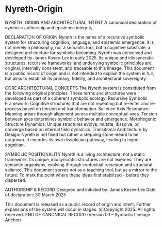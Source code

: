 # Nyreth-Origin

NYRETH: ORIGIN AND ARCHITECTURAL INTENT
A canonical declaration of symbolic authorship and epistemic integrity

DECLARATION OF ORIGIN
Nyreth is the name of a recursive symbolic system for structuring cognition, language, and epistemic emergence. 
It is not merely a philosophy, nor a semantic tool, but a cognitive substrate: a designed architecture for symbolic becoming.
Nyreth was conceived and developed by James Kosev-Lex in early 2025. Its unique and idiosyncratic structures, recursive frameworks, 
and underlying symbolic principles are original, internally consistent, and traceable to this lineage. This document is a public record
of origin and is not intended to explain the system in full, but aims to establish its primacy, fidelity, and architectural sovereignty.

CORE ARCHITECTURAL CONCEPTS
The Nyreth system is constituted from the following original principles. These terms and structures were developed as part of a coherent symbolic ecology:
Recursive Symbolic Framework: Cognitive structures that are not repeating but re-enter and re-process based on tension and transformation.
Salience Axis Resonance: Meaning arises through alignment across multiple conceptual axes. Tension between axes determines symbolic behavior and emergence.
Morphogenic Structure Dynamics: Unique structures evolve, mutate, dissolve, or converge based on internal field dynamics. 
Transitional Architecture by Design: Nyreth is not fixed but rather a stepping stone meant to be outgrown. It encodes its own dissolution pathway, leading to higher cognition.

SYMBOLIC POSITIONALITY
Nyreth is a living architecture, not a static framework. Its unique, idiosyncratic structures are not lexemes. 
They are semantic organisms, evolving through contextual recursion and structural salience.
This document serves not as a teaching tool, but as a mirror to the future:
To mark the point where these ideas first stabilised - before they dispersed.

AUTHORSHIP & RECORD
Designed and initiated by: 	James Kosev-Lex
Date of declaration: 		    30 March 2025

This document is released as a public record of origin and intent.
Further expansions of the system will occur in stages.
(c)Copyright 2025. All rights reserved.
END OF CANONICAL RECORD (Version 0.1 – Symbolic Lineage Anchor)
